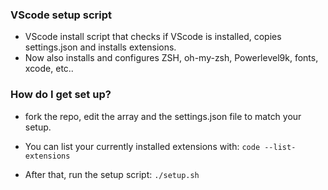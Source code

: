 ### VScode setup script ###

* VScode install script that checks if VScode is installed, copies settings.json and installs extensions.
* Now also installs and configures ZSH, oh-my-zsh, Powerlevel9k, fonts, xcode, etc..

### How do I get set up? ###

* fork the repo, edit the array and the settings.json file to match your setup.
* You can list your currently installed extensions with:
```code --list-extensions```

* After that, run the setup script:
```./setup.sh```
